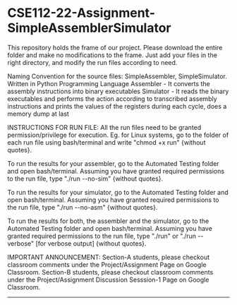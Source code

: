 # CSE112-22-Assignment-SimpleAssemblerSimulator

This repository holds the frame of our project.
Please download the entire folder and make no modifications to the frame.
Just add your files in the right directory, and modify the run files according to need.

Naming Convention for the source files: SimpleAssembler, SimpleSimulator.
Written in Python Programming Language
Assembler - It converts the assembly instructions into binary executables
Simulator  - It reads the binary executables and performs the action according to transcribed assembly instructions and prints the values of the registers during each cycle, does a memory dump at last

INSTRUCTIONS FOR RUN FILE: All the run files need to be granted permission/privilege for execution.
Eg. for Linux systems, go to the folder of each run file using bash/terminal and write "chmod +x run" {without quotes}.

To run the results for your assembler, go to the Automated Testing folder and open bash/terminal.
Assuming you have granted required permissions to the run file, type "./run --no-sim" {without quotes}.

To run the results for your simulator, go to the Automated Testing folder and open bash/terminal.
Assuming you have granted required permissions to the run file, type "./run --no-asm" {without quotes}.

To run the results for both, the assembler and the simulator, go to the Automated Testing folder and open bash/terminal.
Assuming you have granted required permissions to the run file, type "./run" or "./run --verbose" [for verbose output] {without quotes}.


IMPORTANT ANNOUNCEMENT:
Section-A students, please checkout classroom comments under the Project/Assignment Page on Google Classroom.
Section-B students, please checkout classroom comments under the Project/Assignment Discussion Sesssion-1 Page on Google Classroom.
_________________________________________________________________________________________________________________________________________________________________________
